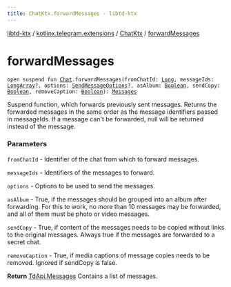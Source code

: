 ```yaml
---
title: ChatKtx.forwardMessages - libtd-ktx
---
```


[libtd-ktx](../../index.html) / [kotlinx.telegram.extensions](../index.html) / [ChatKtx](index.html) / [forwardMessages](./forward-messages.html)

# forwardMessages

`open suspend fun `[`Chat`](https://tdlibx.github.io/td/docs/org/drinkless/td/libcore/telegram/TdApi/Chat.html)`.forwardMessages(fromChatId: `[`Long`](https://kotlinlang.org/api/latest/jvm/stdlib/kotlin/-long/index.html)`, messageIds: `[`LongArray`](https://kotlinlang.org/api/latest/jvm/stdlib/kotlin/-long-array/index.html)`?, options: `[`SendMessageOptions`](https://tdlibx.github.io/td/docs/org/drinkless/td/libcore/telegram/TdApi/SendMessageOptions.html)`?, asAlbum: `[`Boolean`](https://kotlinlang.org/api/latest/jvm/stdlib/kotlin/-boolean/index.html)`, sendCopy: `[`Boolean`](https://kotlinlang.org/api/latest/jvm/stdlib/kotlin/-boolean/index.html)`, removeCaption: `[`Boolean`](https://kotlinlang.org/api/latest/jvm/stdlib/kotlin/-boolean/index.html)`): `[`Messages`](https://tdlibx.github.io/td/docs/org/drinkless/td/libcore/telegram/TdApi/Messages.html)

Suspend function, which forwards previously sent messages. Returns the forwarded messages in
the same order as the message identifiers passed in messageIds. If a message can't be forwarded,
null will be returned instead of the message.

### Parameters

`fromChatId` - Identifier of the chat from which to forward messages.

`messageIds` - Identifiers of the messages to forward.

`options` - Options to be used to send the messages.

`asAlbum` - True, if the messages should be grouped into an album after forwarding. For this
to work, no more than 10 messages may be forwarded, and all of them must be photo or video
messages.

`sendCopy` - True, if content of the messages needs to be copied without links to the
original messages. Always true if the messages are forwarded to a secret chat.

`removeCaption` - True, if media captions of message copies needs to be removed. Ignored if
sendCopy is false.

**Return**
[TdApi.Messages](https://tdlibx.github.io/td/docs/org/drinkless/td/libcore/telegram/TdApi/Messages.html) Contains a list of messages.

